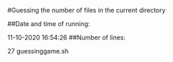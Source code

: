 #Guessing the number of files in the current directory 

##Date and time of running: 

11-10-2020 16:54:26
##Number of lines: 

27 guessinggame.sh
